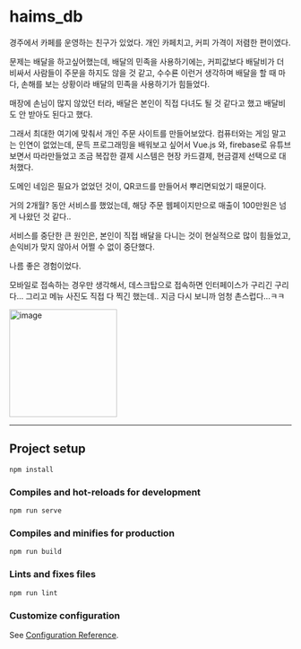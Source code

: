 # haims_db
경주에서 카페를 운영하는 친구가 있었다.
개인 카페치고, 커피 가격이 저렴한 편이였다.

문제는 배달을 하고싶어했는데, 배달의 민족을 사용하기에는, 커피값보다 배달비가 더 비싸서
사람들이 주문을 하지도 않을 것 같고, 수수룐 이런거 생각하며 배달을 할 때 마다,
손해를 보는 상황이라 배달의 민족을 사용하기가 힘들었다.

매장에 손님이 많지 않았던 터라, 배달은 본인이 직접 다녀도 될 것 같다고 했고
배달비도 안 받아도 된다고 했다.

그래서 최대한 여기에 맞춰서 개인 주문 사이트를 만들어보았다.
컴퓨터와는 게임 말고는 인연이 없었는데, 문득 프로그래밍을 배워보고 싶어서
Vue.js 와, firebase로 유튜브 보면서 따라만들었고
조금 복잡한 결제 시스템은 현장 카드결제, 현금결제 선택으로 대처했다.

도메인 네임은 필요가 없었던 것이, QR코드를 만들어서 뿌리면되었기 때문이다.


거의 2개월? 동안 서비스를 했었는데,
해당 주문 웹페이지만으로 매출이 100만원은 넘게 나왔던 것 같다..

서비스를 중단한 큰 원인은, 본인이 직접 배달을 다니는 것이 현실적으로 많이 힘들었고,
손익비가 맞지 않아서 어쩔 수 없이 중단했다.


나름 좋은 경험이었다.

모바일로 접속하는 경우만 생각해서, 데스크탑으로 접속하면 인터페이스가 구리긴 구리다...
그리고 메뉴 사진도 직접 다 찍긴 했는데.. 지금 다시 보니까 엄청 촌스럽다...ㅋㅋ


<img width="192" alt="image" src="https://user-images.githubusercontent.com/73181329/207280768-e0e66b6c-a4b5-4b49-a7e0-cafafc95ec54.png">



---
## Project setup
```
npm install
```

### Compiles and hot-reloads for development
```
npm run serve
```

### Compiles and minifies for production
```
npm run build
```

### Lints and fixes files
```
npm run lint
```

### Customize configuration
See [Configuration Reference](https://cli.vuejs.org/config/).
